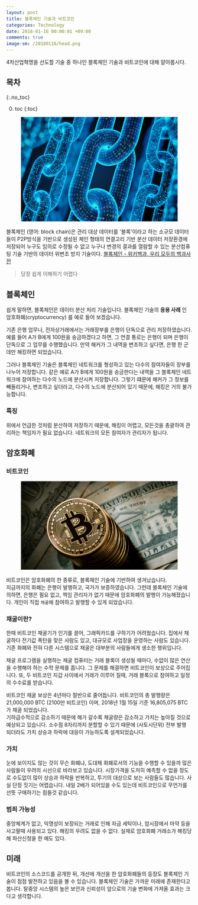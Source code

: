 ```yaml
---
layout: post
title: 블록체인 기술과 비트코인
categories: Technology
date: 2018-01-16 00:00:01 +09:00
comments: true
image-sm: /20180116/head.png
---
```


4차산업혁명을 선도할 기술 중 하나인 블록체인 기술과 비트코인에 대해 알아봅시다.

## 목차
{:.no_toc}

0. toc
{:toc}

<figure>
<img src="/assets/posts/20180116/101.png" width="800">
<figcaption align="middle">
</figcaption>
</figure>

블록체인 (영어: block chain)은 관리 대상 데이터를 '블록'이라고 하는 소규모 데이터들이 P2P방식을 기반으로 생성된 체인 형태의 연결고리 기반 분산 데이터 저장환경에 저장되어 누구도 임의로 수정될 수 없고 누구나 변경의 결과를 열람할 수 있는 분산컴퓨팅 기술 기반의 데이터 위변조 방지 기술이다.
[블록체인 - 위키백과, 우리 모두의 백과사전](https://ko.wikipedia.org/wiki/%EB%B8%94%EB%A1%9D%EC%B2%B4%EC%9D%B8)

> 당장 쉽게 이해하기 어렵다

## 블록체인
쉽게 말하면, 블록체인은 데이터 분산 처리 기술입니다.
블록체인 기술의 **응용 사례** 인 암호화폐(cryptocurrency) 를 예로 들어 보겠습니다.

기존 은행 업무나, 전자상거래에서는 거래장부를 은행이 단독으로 관리 저장하였습니다.
예를 들어 A가 B에게 100원을 송금하겠다고 하면, 그 연결 통로는 은행이 되며 은행이 단독으로 그 업무를 수행했습니다.
만약 해커가 그 내역을 변조하고 싶다면, 은행 한 군데만 해킹하면 되었습니다.


그러나 블록체인 기술은 블록체인 네트워크를 형성하고 있는 다수의 참여자들이 장부를 나누어 저장합니다.
같은 예로 A가 B에게 100원을 송금한다는 내역을 그 블록체인 네트워크에 참여하는 다수의 노드에 분산시켜 저장합니다.  그렇기 떄문에 해커가 그 정보를 빼돌리거나, 변조하고 싶더라고, 다수의 노드에 분산되어 있기 때문에, 해킹은 거의 불가능합니다.

### 특징
위에서 언급한 것처럼 분산하여 저장하기 때문에, 해킹이 어렵고,  모든것을 총괄하여 관리하는 책임자가 필요 없습니다.  네트워크의 모든 참여자가 관리자가 됩니다.

## 암호화폐
### 비트코인

<figure>
<img src="/assets/posts/20180116/102.png">
<figcaption align="middle">
</figcaption>
</figure>

비트코인은 암호화폐의 한 종류로, 블록체인 기술에 기반하여 생겨났습니다. <br />
지금까지의 화폐는 은행이 발행하고, 국가가 보증하였습니다. 그런데 블록체인 기술에 의하면, 은행은 필요 없고,  책임 관리자가 없기 때문에 암호화폐의 발행이  가능해졌습니다.  개인이 직접 `채굴`에 참여하고 발행할 수 있게 되었습니다.



### 채굴이란?
한때 비트코인 채굴기가 인기를 끌어, 그래픽카드를 구하기가 어려웠습니다. 집에서 채굴하다 전기값 폭탄을 맞은 사람도 있고, 대규모로 사업장을 운영하는 사람도 있습니다.
기존 화폐와 전혀 다른 시스템으로 채굴은 대부분의 사람들에게 생소한 행위입니다.

채굴 프로그램을 실행하는 채굴 컴퓨터는 거래 블록이 생성될 때마다, 수없이 많은 연산을 수행해야 하는 수학 문제를 풉니다. 그 문제를 해결하면 비트코인이 보상으로 주어집니다. 또, 두 비트코인 지갑 사이에서 거래가 이루어 질때, 거래 블록으로 참여하고 일정의 수수료를 받습니다.

<!-- ad -->

비트코인 채굴 보상은 4년마다 절반으로 줄어듭니다.
비트코인의 총 발행량은 21,000,000 BTC (2100만 비트코인) 이며,  2018년 1월 15일 기준 16,805,075 BTC 가 채굴 되었습니다. <br />
기하급수적으로 감소하기 때문에 해가 갈수록 채굴량은 감소하고 가치는 높아질 것으로 예상되고 있습니다.
소수점 8자리까지 분할할 수 있기 때문에 (사토시단위) 전부 발행 되더라도 가치 상승과 하락에 대응이 가능하도록 설계되었습니다.


### 가치
눈에 보이지도 않는 것이 무슨 화폐냐,  도대체 화폐로서의 기능을 수행할 수 있을까 많은사람들이 우려의 시선으로 바라보고 있습니다.
시장가격을 도저히 예측할 수 없을 정도로 수도없이 많이 상승과 하락을 반복하고,  투기의 대상으로 보는 사람들도 많습니다.
사실 단정 짓기는 어렵습니다.  내일 2배가 되어있을 수도 있는데 비트코인으로 무언가를 선뜻 구매하기는 힘들것 같습니다.

### 범죄 가능성
중앙체계가 없고, 익명성이 보장되는 거래로 인해 자금 세탁이나, 암시장에서 마약 등을 사고팔때 사용되고 있다.
해킹의 우려도 없을 수 없다. 실제로 암호화폐 거래소가 해킹당해 파산신청을 한 예도 있다.

## 미래
비트코인의 소스코드를 공개한 뒤, 개선에 개선을 한 암호화폐들의 등장도 블록체인 기술이 점점 발전하고 있음을 볼 수 있습니다.
블록체인 기술은 가까운 미래에 존재한다고 봅니다. 탈중앙 시스템의 높은 보안과 신뢰성이 앞으로의 기술 변화에 가져올 효과는 크다고 생각합니다.
